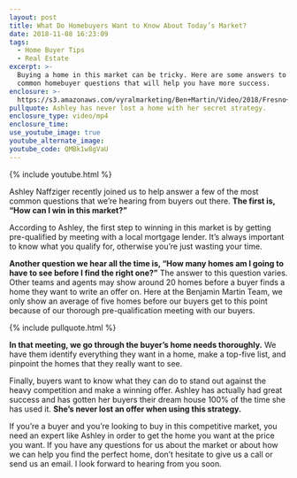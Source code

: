 ```yaml
---
layout: post
title: What Do Homebuyers Want to Know About Today’s Market?
date: 2018-11-08 16:23:09
tags:
  - Home Buyer Tips
  - Real Estate
excerpt: >-
  Buying a home in this market can be tricky. Here are some answers to some
  common homebuyer questions that will help you have more success.
enclosure: >-
  https://s3.amazonaws.com/vyralmarketing/Ben+Martin/Video/2018/Fresno+Real+Estate+Agent-+Answering+Common+Questions+With+Our+Realtor.mp4
pullquote: Ashley has never lost a home with her secret strategy.
enclosure_type: video/mp4
enclosure_time:
use_youtube_image: true
youtube_alternate_image:
youtube_code: QMBk1w8gVaU
---
```


{% include youtube.html %}

Ashley Naffziger recently joined us to help answer a few of the most common questions that we’re hearing from buyers out there. **The first is, “How can I win in this market?”**

According to Ashley, the first step to winning in this market is by getting pre-qualified by meeting with a local mortgage lender. It’s always important to know what you qualify for, otherwise you’re just wasting your time.

**Another question we hear all the time is, “How many homes am I going to have to see before I find the right one?”** The answer to this question varies. Other teams and agents may show around 20 homes before a buyer finds a home they want to write an offer on. Here at the Benjamin Martin Team, we only show an average of five homes before our buyers get to this point because of our thorough pre-qualification meeting with our buyers.

{% include pullquote.html %}

**In that meeting, we go through the buyer’s home needs thoroughly.** We have them identify everything they want in a home, make a top-five list, and pinpoint the homes that they really want to see.

Finally, buyers want to know what they can do to stand out against the heavy competition and make a winning offer. Ashley has actually had great success and has gotten her buyers their dream house 100% of the time she has used it. **She’s never lost an offer when using this strategy.**

If you’re a buyer and you’re looking to buy in this competitive market, you need an expert like Ashley in order to get the home you want at the price you want. If you have any questions for us about the market or about how we can help you find the perfect home, don’t hesitate to give us a call or send us an email. I look forward to hearing from you soon.

&nbsp;